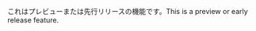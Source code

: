 <span data-ttu-id="ccfd7-101">これはプレビューまたは先行リリースの機能です。</span><span class="sxs-lookup"><span data-stu-id="ccfd7-101">This is a preview or early release feature.</span></span>